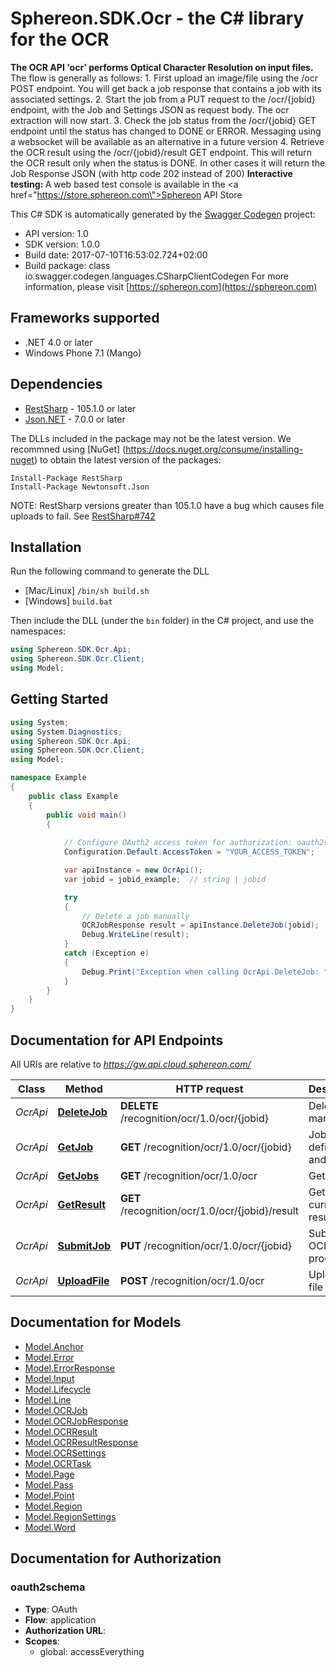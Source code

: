 # Sphereon.SDK.Ocr - the C# library for the OCR

<b>The OCR API 'ocr' performs Optical Character Resolution on input files.</b>    The flow is generally as follows:  1. First upload an image/file using the /ocr POST endpoint. You will get back a job response that contains a job with its associated settings.  2. Start the job from a PUT request to the /ocr/{jobid} endpoint, with the Job and Settings JSON as request body. The ocr extraction will now start.  3. Check the job status from the /ocr/{jobid} GET endpoint until the status has changed to DONE or ERROR. Messaging using a websocket will be available as an alternative in a future version  4. Retrieve the OCR result using the /ocr/{jobid}/result GET endpoint. This will return the OCR result only when the status is DONE. In other cases it will return the Job Response JSON (with http code 202 instead of 200)      <b>Interactive testing: </b>A web based test console is available in the <a href=\"https://store.sphereon.com\">Sphereon API Store</a>

This C# SDK is automatically generated by the [Swagger Codegen](https://github.com/swagger-api/swagger-codegen) project:

- API version: 1.0
- SDK version: 1.0.0
- Build date: 2017-07-10T16:53:02.724+02:00
- Build package: class io.swagger.codegen.languages.CSharpClientCodegen
    For more information, please visit [https://sphereon.com](https://sphereon.com)

## Frameworks supported
- .NET 4.0 or later
- Windows Phone 7.1 (Mango)

## Dependencies
- [RestSharp](https://www.nuget.org/packages/RestSharp) - 105.1.0 or later
- [Json.NET](https://www.nuget.org/packages/Newtonsoft.Json/) - 7.0.0 or later

The DLLs included in the package may not be the latest version. We recommned using [NuGet] (https://docs.nuget.org/consume/installing-nuget) to obtain the latest version of the packages:
```
Install-Package RestSharp
Install-Package Newtonsoft.Json
```

NOTE: RestSharp versions greater than 105.1.0 have a bug which causes file uploads to fail. See [RestSharp#742](https://github.com/restsharp/RestSharp/issues/742)

## Installation
Run the following command to generate the DLL
- [Mac/Linux] `/bin/sh build.sh`
- [Windows] `build.bat`

Then include the DLL (under the `bin` folder) in the C# project, and use the namespaces:
```csharp
using Sphereon.SDK.Ocr.Api;
using Sphereon.SDK.Ocr.Client;
using Model;
```

## Getting Started

```csharp
using System;
using System.Diagnostics;
using Sphereon.SDK.Ocr.Api;
using Sphereon.SDK.Ocr.Client;
using Model;

namespace Example
{
    public class Example
    {
        public void main()
        {
            
            // Configure OAuth2 access token for authorization: oauth2schema
            Configuration.Default.AccessToken = "YOUR_ACCESS_TOKEN";

            var apiInstance = new OcrApi();
            var jobid = jobid_example;  // string | jobid

            try
            {
                // Delete a job manually
                OCRJobResponse result = apiInstance.DeleteJob(jobid);
                Debug.WriteLine(result);
            }
            catch (Exception e)
            {
                Debug.Print("Exception when calling OcrApi.DeleteJob: " + e.Message );
            }
        }
    }
}
```

<a name="documentation-for-api-endpoints"></a>
## Documentation for API Endpoints

All URIs are relative to *https://gw.api.cloud.sphereon.com/*

Class | Method | HTTP request | Description
------------ | ------------- | ------------- | -------------
*OcrApi* | [**DeleteJob**](docs/OcrApi.md#deletejob) | **DELETE** /recognition/ocr/1.0/ocr/{jobid} | Delete a job manually
*OcrApi* | [**GetJob**](docs/OcrApi.md#getjob) | **GET** /recognition/ocr/1.0/ocr/{jobid} | Job definition and state
*OcrApi* | [**GetJobs**](docs/OcrApi.md#getjobs) | **GET** /recognition/ocr/1.0/ocr | Get all jobs
*OcrApi* | [**GetResult**](docs/OcrApi.md#getresult) | **GET** /recognition/ocr/1.0/ocr/{jobid}/result | Get the current ocr result
*OcrApi* | [**SubmitJob**](docs/OcrApi.md#submitjob) | **PUT** /recognition/ocr/1.0/ocr/{jobid} | Submit OCR job for processing
*OcrApi* | [**UploadFile**](docs/OcrApi.md#uploadfile) | **POST** /recognition/ocr/1.0/ocr | Upload first file


<a name="documentation-for-models"></a>
## Documentation for Models

 - [Model.Anchor](docs/Anchor.md)
 - [Model.Error](docs/Error.md)
 - [Model.ErrorResponse](docs/ErrorResponse.md)
 - [Model.Input](docs/Input.md)
 - [Model.Lifecycle](docs/Lifecycle.md)
 - [Model.Line](docs/Line.md)
 - [Model.OCRJob](docs/OCRJob.md)
 - [Model.OCRJobResponse](docs/OCRJobResponse.md)
 - [Model.OCRResult](docs/OCRResult.md)
 - [Model.OCRResultResponse](docs/OCRResultResponse.md)
 - [Model.OCRSettings](docs/OCRSettings.md)
 - [Model.OCRTask](docs/OCRTask.md)
 - [Model.Page](docs/Page.md)
 - [Model.Pass](docs/Pass.md)
 - [Model.Point](docs/Point.md)
 - [Model.Region](docs/Region.md)
 - [Model.RegionSettings](docs/RegionSettings.md)
 - [Model.Word](docs/Word.md)


## Documentation for Authorization

### oauth2schema

- **Type**: OAuth
- **Flow**: application
- **Authorization URL**: 
- **Scopes**: 
  - global: accessEverything


